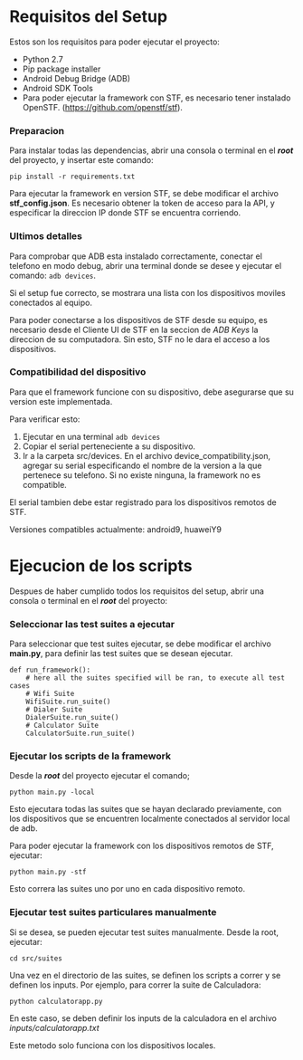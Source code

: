 # Requisitos del Setup

Estos son los requisitos para poder ejecutar el proyecto:

  * Python 2.7
  * Pip package installer
  * Android Debug Bridge (ADB)
  * Android SDK Tools
  * Para poder ejecutar la framework con STF, es necesario tener instalado OpenSTF. (https://github.com/openstf/stf).

### Preparacion

Para instalar todas las dependencias, abrir una consola o terminal en el ***root***
del proyecto, y insertar este comando:

`pip install -r requirements.txt`

Para ejecutar la framework en version STF, se debe modificar el archivo **stf_config.json**. Es necesario obtener la token de acceso para la API, y especificar la direccion IP donde STF se encuentra corriendo.


### Ultimos detalles

Para comprobar que ADB esta instalado correctamente, conectar el telefono en modo debug,  abrir una terminal donde
 se desee y ejecutar el comando: `adb devices`.

Si el setup fue correcto, se mostrara una lista con los dispositivos moviles
conectados al equipo.

Para poder conectarse a los dispositivos de STF desde su equipo, es necesario desde el Cliente UI de STF en la seccion de 
*ADB Keys* la direccion de su computadora. Sin esto, STF no le dara el acceso a los dispositivos.

### Compatibilidad del dispositivo

Para que el framework funcione con su dispositivo, debe asegurarse que su version este implementada.

Para verificar esto:
 
 1. Ejecutar en una terminal ``adb devices``
 2. Copiar el serial perteneciente a su dispositivo.
 3. Ir a la carpeta src/devices. En el archivo device_compatibility.json, agregar su serial especificando el nombre de
    la version a la que pertenece su telefono. Si no existe ninguna, la framework no es compatible.
 
 El serial tambien debe estar registrado para los dispositivos remotos de STF.
 
 
 Versiones compatibles actualmente: android9, huaweiY9



# Ejecucion de los scripts

Despues de haber cumplido todos los requisitos del setup, abrir una consola o terminal en el ***root*** del proyecto:

### Seleccionar las test suites a ejecutar

Para seleccionar que test suites ejecutar, se debe modificar el archivo **main.py**, para definir las test suites que se desean ejecutar.

```
def run_framework():
    # here all the suites specified will be ran, to execute all test cases
    # Wifi Suite
    WifiSuite.run_suite()
    # Dialer Suite
    DialerSuite.run_suite()
    # Calculator Suite
    CalculatorSuite.run_suite()

```


### Ejecutar los scripts de la framework

Desde la ***root*** del proyecto ejecutar el comando;

`python main.py -local`

Esto ejecutara todas las suites que se hayan declarado previamente, con los dispositivos que se encuentren localmente conectados
al servidor local de adb.

Para poder ejecutar la framework con los dispositivos remotos de STF, ejecutar:

`python main.py -stf`

Esto correra las suites uno por uno en cada dispositivo remoto.


### Ejecutar test suites particulares manualmente

Si se desea, se pueden ejecutar test suites manualmente. Desde la root, ejecutar:

`cd src/suites`

Una vez en el directorio de las suites, se definen los scripts a correr y se definen los inputs. Por ejemplo, para correr la suite de Calculadora:

`python calculatorapp.py`

En este caso, se deben definir los inputs de la calculadora en el archivo *inputs/calculatorapp.txt*

Este metodo solo funciona con los dispositivos locales.
